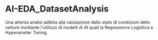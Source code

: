 # AI-EDA_DatasetAnalysis
Una attenta analisi adibita alla valutazione dello stato di condizioni delle vetture mediante l'utilizzo di modelli di AI quali la Regressione Logistica e Hyperameter Tuning
